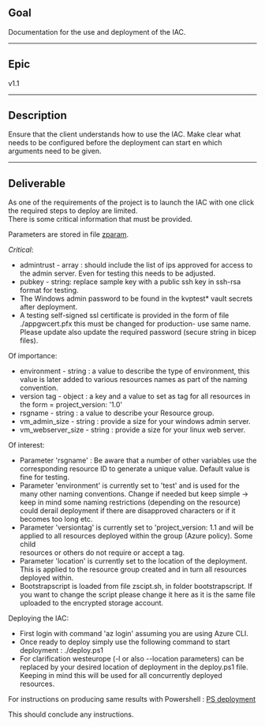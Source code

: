 ## Goal
Documentation for the use and deployment of the IAC.

---
## Epic
v1.1

---
## Description
Ensure that the client understands how to use the IAC. Make clear what needs to be configured before the deployment can start en which arguments need to be given.


---
## Deliverable

As one of the requirements of the project is to launch the IAC with one click the required steps to deploy are limited.  
There is some critical information that must be provided.  

Parameters are stored in file [zparam](../../zparam.json).

*Critical*:
-   admintrust - array : should include the list of ips approved for access to the admin server. Even for testing this needs to be adjusted.
-   pubkey - string: replace sample key with a public ssh key in ssh-rsa format for testing.
-   The Windows admin password to be found in the kvptest* vault secrets after deployment.
-   A testing self-signed ssl certificate is provided in the form of file ./appgwcert.pfx this must be changed for production- use same name. 
    Please update also update the required password (secure string in bicep files).

Of importance:
-   environment - string : a value to describe the type of environment, this value is later added to various resources names as part of the naming convention.
-   version tag - object : a key and a value to set as tag for all resources in the form = project_version: '1.0'
-   rsgname - string : a value to describe your Resource group.
-   vm_admin_size - string : provide a size for your windows admin server.
-   vm_webserver_size - string : provide a size for your linux web server.

Of interest:  
-   Parameter 'rsgname' : Be aware that a number of other variables use the corresponding resource ID to generate a unique value. Default value is fine for testing.
-   Parameter 'environment' is currently set to 'test' and is used for the many other naming conventions. Change if needed but keep simple -> keep in 
    mind some naming restrictions (depending on the resource) could derail deployment if there are disapproved characters or if it becomes too long etc.
-   Parameter 'versiontag' is currently set to 'project_version: 1.1 and will be applied to all resources deployed within the group (Azure policy). Some child   
    resources or others do not require or accept a tag.
-   Parameter 'location' is currently set to the location of the deployment. This is applied to the resource group created and in turn all resources deployed within.
-   Bootstrapscript is loaded from file zscipt.sh, in folder bootstrapscript. If you want to change the script please change it here as it is the same file
    uploaded to the encrypted storage account.  

Deploying the IAC:
-   First login with command 'az login' assuming you are using Azure CLI.
-   Once ready to deploy simply use the following command to start deployment : ./deploy.ps1
-   For clarification westeurope (-l or also --location parameters) can be replaced by your desired location of deployment in the deploy.ps1 file. 
    Keeping in mind this will be used for all concurrently deployed resources.

For instructions on producing same results with Powershell : [PS deployment](https://docs.microsoft.com/en-us/azure/azure-resource-manager/bicep/deploy-powershell)  

This should conclude any instructions.  